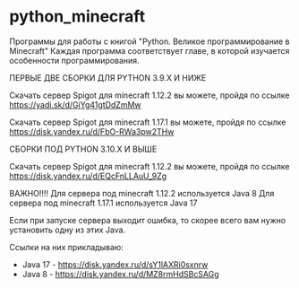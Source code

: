 # python_minecraft
Программы для работы с книгой "Python. Великое программирование в Minecraft"
Каждая программа соответствует главе, в которой изучается особенности программирования.

ПЕРВЫЕ ДВЕ СБОРКИ ДЛЯ PYTHON 3.9.X И НИЖЕ

Скачать сервер Spigot для minecraft 1.12.2 вы можете, пройдя по ссылке https://yadi.sk/d/GjYg41gtDdZmMw

Скачать сервер Spigot для minecraft 1.17.1 вы можете, пройдя по ссылке https://disk.yandex.ru/d/FbO-RWa3pw2THw

СБОРКИ ПОД PYTHON 3.10.X И ВЫШЕ

Скачать сервер Spigot для minecraft 1.12.2 вы можете, пройдя по ссылке https://disk.yandex.ru/d/EQcFnLLAuU_9Zg

ВАЖНО!!!!
Для сервера под minecraft 1.12.2 используется Java 8 
Для сервера под minecraft 1.17.1 используется Java 17

Если при запуске сервера выходит ошибка, то скорее всего вам нужно установить одну из этих Java.

Ссылки на них прикладываю: 
- Java 17  - https://disk.yandex.ru/d/sY1lAXRi0sxnrw
- Java 8  - https://disk.yandex.ru/d/MZ8rmHdSBcSAGg

